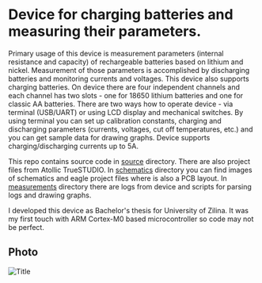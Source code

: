 # Device for charging batteries and measuring their parameters. #

Primary usage of this device is measurement parameters (internal resistance and capacity) of rechargeable 
batteries based on lithium and nickel. Measurement of those parameters is accomplished by discharging 
batteries and monitoring currents and voltages. This device also supports charging batteries.
On device there are four independent channels and each channel has two slots - one for 18650 lithium batteries and one for classic AA batteries.
There are two ways how to operate device - via terminal (USB/UART) or using LCD display and mechanical switches. By using terminal you can set up
calibration constants, charging and discharging parameters (currents, voltages, cut off temperatures, etc.) and you can get sample data
for drawing graphs. Device supports charging/discharging currents up to 5A.

This repo contains source code in [source](https://github.com/spacive/battery-tester/tree/master/source) directory. There are also project files from Atollic TrueSTUDIO. In [schematics](https://github.com/spacive/battery-tester/tree/master/schematics) directory you
can find images of schematics and eagle project files where is also a PCB layout. In [measurements](https://github.com/spacive/battery-tester/tree/master/measurements) directory there are logs from device and scripts for parsing logs and drawing graphs.

I developed this device as Bachelor's thesis for University of Zilina. It was my first touch with ARM Cortex-M0 based microcontroller so code may not be perfect.

## Photo ##
![](https://github.com/spacive/Battery-Charger/blob/master/photo.jpg "Title")
